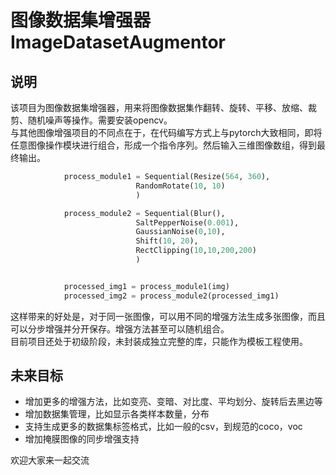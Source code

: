 # 图像数据集增强器 ImageDatasetAugmentor

## 说明
该项目为图像数据集增强器，用来将图像数据集作翻转、旋转、平移、放缩、裁剪、随机噪声等操作。需要安装opencv。  
与其他图像增强项目的不同点在于，在代码编写方式上与pytorch大致相同，即将任意图像操作模块进行组合，形成一个指令序列。然后输入三维图像数组，得到最终输出。

```python
            process_module1 = Sequential(Resize(564, 360),
                            RandomRotate(10, 10)
                            )

            process_module2 = Sequential(Blur(),
                            SaltPepperNoise(0.001),
                            GaussianNoise(0,10),
                            Shift(10, 20),
                            RectClipping(10,10,200,200)
                            )


            processed_img1 = process_module1(img)
            processed_img2 = process_module2(processed_img1)

```

这样带来的好处是，对于同一张图像，可以用不同的增强方法生成多张图像，而且可以分步增强并分开保存。增强方法甚至可以随机组合。  
目前项目还处于初级阶段，未封装成独立完整的库，只能作为模板工程使用。

## 未来目标
- 增加更多的增强方法，比如变亮、变暗、对比度、平均划分、旋转后去黑边等
- 增加数据集管理，比如显示各类样本数量，分布
- 支持生成更多的数据集标签格式，比如一般的csv，到规范的coco，voc
- 增加掩膜图像的同步增强支持

欢迎大家来一起交流

